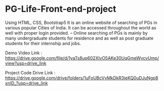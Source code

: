 # PG-Life-Front-end-project
Using HTML, CSS, Bootstrap5
It is an online website of searching of PGs in various popular Cities of India. It can be accessed throughout
the world as well with proper login provided.
– Online searching of PGs is mainly by many undergraduate students for residence and as well as post graduate
students for their internship and jobs.

Demo Video Link : https://drive.google.com/file/d/1yaTs8up602XIvO5AKe30UqGmeWycvUmp/view?usp=drive_link

Project Code Drive Link : https://drive.google.com/drive/folders/1uFoUBcVvMkDkR3jeKQ0uDJuNgp8xnID_?usp=drive_link
